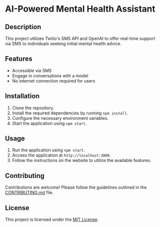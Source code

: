 # AI-Powered Mental Health Assistant

## Description

This project utilizes Twilio's SMS API and OpenAI to offer real-time support via SMS to individuals seeking initial mental health advice.

## Features

- Accessible via SMS
- Engage in conversations with a model
- No internet connection required for users

## Installation

1. Clone the repository.
2. Install the required dependencies by running `npm install`.
3. Configure the necessary environment variables.
4. Start the application using `npm start`.

## Usage

1. Run the application using `npm start`.
2. Access the application at `http://localhost:3000`.
3. Follow the instructions on the website to utilize the available features.

## Contributing

Contributions are welcome! Please follow the guidelines outlined in the [CONTRIBUTING.md](CONTRIBUTING.md) file.

## License

This project is licensed under the [MIT License](LICENSE).

